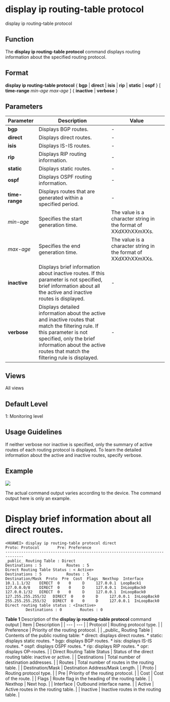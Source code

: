 display ip routing-table protocol
=================================

display ip routing-table protocol

Function
--------



The **display ip routing-table protocol** command displays routing information about the specified routing protocol.




Format
------

**display ip routing-table protocol** { **bgp** | **direct** | **isis** | **rip** | **static** | **ospf** } [ **time-range** *min-age* *max-age* ] { **inactive** | **verbose** }


Parameters
----------

| Parameter | Description | Value |
| --- | --- | --- |
| **bgp** | Displays BGP routes. | - |
| **direct** | Displays direct routes. | - |
| **isis** | Displays IS-IS routes. | - |
| **rip** | Displays RIP routing information. | - |
| **static** | Displays static routes. | - |
| **ospf** | Displays OSPF routing information. | - |
| **time-range** | Displays routes that are generated within a specified period. | - |
| *min-age* | Specifies the start generation time. | The value is a character string in the format of XXdXXhXXmXXs. |
| *max-age* | Specifies the end generation time. | The value is a character string in the format of XXdXXhXXmXXs. |
| **inactive** | Displays brief information about inactive routes. If this parameter is not specified, brief information about all the active and inactive routes is displayed. | - |
| **verbose** | Displays detailed information about the active and inactive routes that match the filtering rule. If this parameter is not specified, only the brief information about the active routes that match the filtering rule is displayed. | - |



Views
-----

All views


Default Level
-------------

1: Monitoring level


Usage Guidelines
----------------

If neither verbose nor inactive is specified, only the summary of active routes of each routing protocol is displayed. To learn the detailed information about the active and inactive routes, specify verbose.


Example
-------

![](../public_sys-resources/note_3.0-en-us.png) 

The actual command output varies according to the device. The command output here is only an example.


# Display brief information about all direct routes.
```
<HUAWEI> display ip routing-table protocol direct
Proto: Protocol        Pre: Preference
------------------------------------------------------------------------------
_public_ Routing Table : Direct
Destinations : 5           Routes : 5
Direct Routing Table Status : < Active>
Destinations : 5           Routes : 5
Destination/Mask  Proto  Pre  Cost  Flags  Nexthop  Interface
10.1.1.1/32    DIRECT  0    0     D     127.0.0.1  LoopBack1
127.0.0.0/8    DIRECT  0    0     D     127.0.0.1  InLoopBack0
127.0.0.1/32   DIRECT  0    0     D     127.0.0.1  InLoopBack0
127.255.255.255/32   DIRECT  0    0     D     127.0.0.1  InLoopBack0
255.255.255.255/32   DIRECT  0    0     D     127.0.0.1  InLoopBack0
Direct routing table status : <Inactive>
         Destinations : 0        Routes : 0

```

**Table 1** Description of the **display ip routing-table protocol** command output
| Item | Description |
| --- | --- |
| Protocol | Routing protocol type. |
| Preference | Priority of the routing protocol. |
| \_public\_ Routing Table | Contents of the public routing table:   * direct: displays direct routes. * static: displays static routes. * bgp: displays BGP routes. * isis: displays IS-IS routes. * ospf: displays OSPF routes. * rip: displays RIP routes. * opr: displays OP-routes. |
| Direct Routing Table Status | Status of the direct routing table: inactive or active. |
| Destinations | Total number of destination addresses. |
| Routes | Total number of routes in the routing table. |
| Destination/Mask | Destination Address/Mask Length. |
| Proto | Routing protocol type. |
| Pre | Priority of the routing protocol. |
| Cost | Cost of the route. |
| Flags | Route flag in the heading of the routing table. |
| Nexthop | Next hop. |
| Interface | Outbound interface name. |
| Active | Active routes in the routing table. |
| Inactive | Inactive routes in the routing table. |